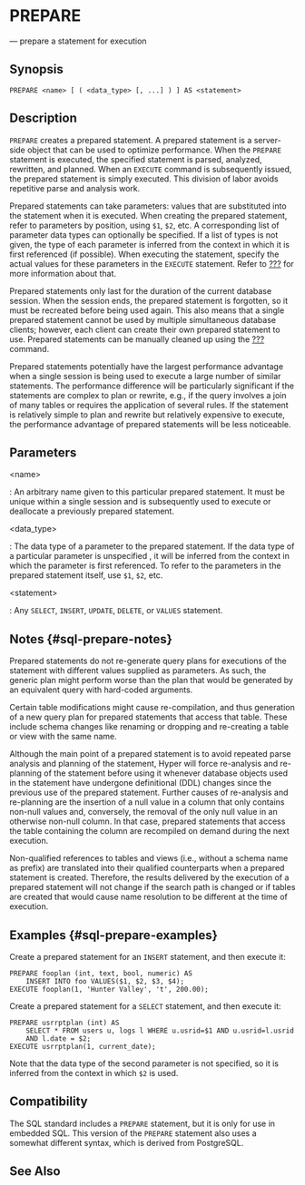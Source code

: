 # PREPARE

— prepare a statement for execution

## Synopsis

```
PREPARE <name> [ ( <data_type> [, ...] ) ] AS <statement>
```

## Description

`PREPARE` creates a prepared statement. A prepared statement is a
server-side object that can be used to optimize performance. When the
`PREPARE` statement is executed, the specified statement is parsed,
analyzed, rewritten, and planned. When an `EXECUTE` command is
subsequently issued, the prepared statement is simply executed. This
division of labor avoids repetitive parse and analysis work.

Prepared statements can take parameters: values that are substituted
into the statement when it is executed. When creating the prepared
statement, refer to parameters by position, using `$1`, `$2`, etc. A
corresponding list of parameter data types can optionally be specified.
If a list of types is not given, the type of each parameter is inferred
from the context in which it is first referenced (if possible). When
executing the statement, specify the actual values for these parameters
in the `EXECUTE` statement. Refer to [???](#sql-execute) for more
information about that.

Prepared statements only last for the duration of the current database
session. When the session ends, the prepared statement is forgotten, so
it must be recreated before being used again. This also means that a
single prepared statement cannot be used by multiple simultaneous
database clients; however, each client can create their own prepared
statement to use. Prepared statements can be manually cleaned up using
the [???](#sql-deallocate) command.

Prepared statements potentially have the largest performance advantage
when a single session is being used to execute a large number of similar
statements. The performance difference will be particularly significant
if the statements are complex to plan or rewrite, e.g., if the query
involves a join of many tables or requires the application of several
rules. If the statement is relatively simple to plan and rewrite but
relatively expensive to execute, the performance advantage of prepared
statements will be less noticeable.

## Parameters

\<name\>

:   An arbitrary name given to this particular prepared statement. It
    must be unique within a single session and is subsequently used to
    execute or deallocate a previously prepared statement.

\<data_type\>

:   The data type of a parameter to the prepared statement. If the data
    type of a particular parameter is unspecified , it will be inferred
    from the context in which the parameter is first referenced. To
    refer to the parameters in the prepared statement itself, use `$1`,
    `$2`, etc.

\<statement\>

:   Any `SELECT`, `INSERT`, `UPDATE`, `DELETE`, or `VALUES` statement.

## Notes {#sql-prepare-notes}

Prepared statements do not re-generate query plans for executions of the
statement with different values supplied as parameters. As such, the
generic plan might perform worse than the plan that would be generated
by an equivalent query with hard-coded arguments.

Certain table modifications might cause re-compilation, and thus
generation of a new query plan for prepared statements that access that
table. These include schema changes like renaming or dropping and
re-creating a table or view with the same name.

Although the main point of a prepared statement is to avoid repeated
parse analysis and planning of the statement, Hyper will force
re-analysis and re-planning of the statement before using it whenever
database objects used in the statement have undergone definitional (DDL)
changes since the previous use of the prepared statement. Further causes
of re-analysis and re-planning are the insertion of a null value in a
column that only contains non-null values and, conversely, the removal
of the only null value in an otherwise non-null column. In that case,
prepared statements that access the table containing the column are
recompiled on demand during the next execution.

Non-qualified references to tables and views (i.e., without a schema
name as prefix) are translated into their qualified counterparts when a
prepared statement is created. Therefore, the results delivered by the
execution of a prepared statement will not change if the search path is
changed or if tables are created that would cause name resolution to be
different at the time of execution.

## Examples {#sql-prepare-examples}

Create a prepared statement for an `INSERT` statement, and then execute
it:

    PREPARE fooplan (int, text, bool, numeric) AS
        INSERT INTO foo VALUES($1, $2, $3, $4);
    EXECUTE fooplan(1, 'Hunter Valley', 't', 200.00);

Create a prepared statement for a `SELECT` statement, and then execute
it:

    PREPARE usrrptplan (int) AS
        SELECT * FROM users u, logs l WHERE u.usrid=$1 AND u.usrid=l.usrid
        AND l.date = $2;
    EXECUTE usrrptplan(1, current_date);

Note that the data type of the second parameter is not specified, so it
is inferred from the context in which `$2` is used.

## Compatibility

The SQL standard includes a `PREPARE` statement, but it is only for use
in embedded SQL. This version of the `PREPARE` statement also uses a
somewhat different syntax, which is derived from PostgreSQL.

## See Also
